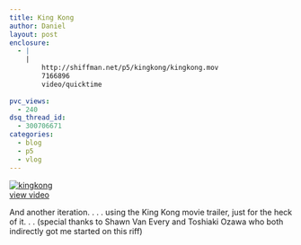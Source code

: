 ```yaml
---
title: King Kong
author: Daniel
layout: post
enclosure:
  - |
    |
        http://shiffman.net/p5/kingkong/kingkong.mov
        7166896
        video/quicktime
        
pvc_views:
  - 240
dsq_thread_id:
  - 300706671
categories:
  - blog
  - p5
  - vlog
---
```

<p><a href="http://shiffman.net/p5/kingkong/kingkong.mov"><img src="http://shiffman.net/p5/kingkong/kingkong.jpg" alt="kingkong"/></a><br />
<a href="http://shiffman.net/p5/kingkong/kingkong.mov">view video</a></p>
<p>And another iteration. . . . using the King Kong movie trailer, just for the heck of it. . . (special thanks to Shawn Van Every and Toshiaki Ozawa who both indirectly got me started on this riff)</p>
